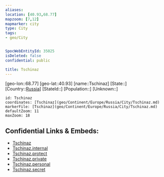 ```yaml
---
aliases: 
location: [40.93,68.77]
mapzoom: [7,12] 
mapmarker: city 
type: City
tags:
- geo/City


SpocWebEntityId: 35025
isDeleted: false
confidential: public

title: Tschinaz
---
```

[geo-lon::68.77]
[geo-lat::40.93]
[name::Tschinaz]
[State::]
[Country::[Russia](geo/Continent/Europe/Russia.md)]
[StateId::]
[Population::]
[Unknown::]


```leaflet
id: Tschinaz
coordinates: [Tschinaz](geo/Continent/Europe/Russia/City/Tschinaz.md)
markerFile: [Tschinaz](geo/Continent/Europe/Russia/City/Tschinaz.md)
defaultZoom: 11 
maxZoom: 18
```


## Confidential Links & Embeds: 
- [Tschinaz](../../../../../../_public/geo/Continent/Europe/Russia/City/Tschinaz.md) 
- [Tschinaz.internal](../../../../../../_internal/geo/Continent/Europe/Russia/City/Tschinaz.internal.md) 
- [Tschinaz.protect](../../../../../../_protect/geo/Continent/Europe/Russia/City/Tschinaz.protect.md) 
- [Tschinaz.private](../../../../../../_private/geo/Continent/Europe/Russia/City/Tschinaz.private.md) 
- [Tschinaz.personal](../../../../../../_personal/geo/Continent/Europe/Russia/City/Tschinaz.personal.md) 
- [Tschinaz.secret](../../../../../../_secret/geo/Continent/Europe/Russia/City/Tschinaz.secret.md) 
